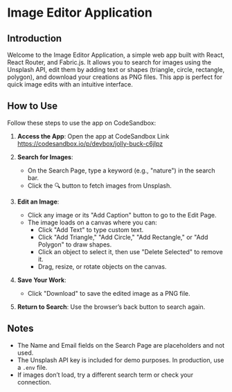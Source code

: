 # Image Editor Application

## Introduction
Welcome to the Image Editor Application, a simple web app built with React, React Router, and Fabric.js. It allows you to search for images using the Unsplash API, edit them by adding text or shapes (triangle, circle, rectangle, polygon), and download your creations as PNG files. This app is perfect for quick image edits with an intuitive interface.

## How to Use
Follow these steps to use the app on CodeSandbox:

1. **Access the App**: Open the app at CodeSandbox Link https://codesandbox.io/p/devbox/jolly-buck-c6jlpz

2. **Search for Images**:
   - On the Search Page, type a keyword (e.g., "nature") in the search bar.
   - Click the 🔍 button to fetch images from Unsplash.
3. **Edit an Image**:
   - Click any image or its "Add Caption" button to go to the Edit Page.
   - The image loads on a canvas where you can:
     - Click "Add Text" to type custom text.
     - Click "Add Triangle," "Add Circle," "Add Rectangle," or "Add Polygon" to draw shapes.
     - Click an object to select it, then use "Delete Selected" to remove it.
     - Drag, resize, or rotate objects on the canvas.
4. **Save Your Work**:
   - Click "Download" to save the edited image as a PNG file.
5. **Return to Search**: Use the browser’s back button to search again.


## Notes
- The Name and Email fields on the Search Page are placeholders and not used.
- The Unsplash API key is included for demo purposes. In production, use a `.env` file.
- If images don’t load, try a different search term or check your connection.

